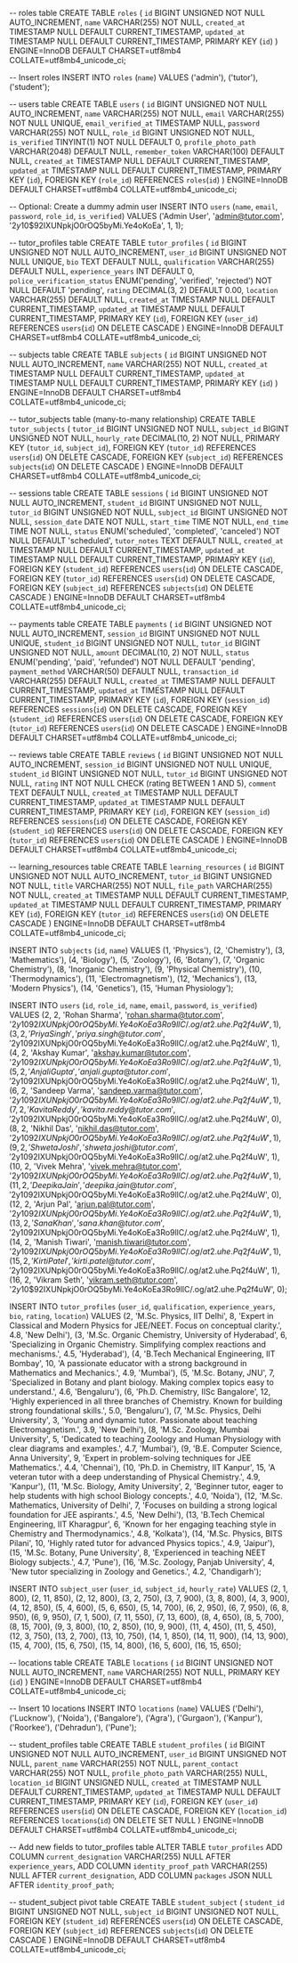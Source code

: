 -- roles table
CREATE TABLE `roles` (
  `id` BIGINT UNSIGNED NOT NULL AUTO_INCREMENT,
  `name` VARCHAR(255) NOT NULL,
  `created_at` TIMESTAMP NULL DEFAULT CURRENT_TIMESTAMP,
  `updated_at` TIMESTAMP NULL DEFAULT CURRENT_TIMESTAMP,
  PRIMARY KEY (`id`)
) ENGINE=InnoDB DEFAULT CHARSET=utf8mb4 COLLATE=utf8mb4_unicode_ci;

-- Insert roles
INSERT INTO `roles` (`name`) VALUES
('admin'),
('tutor'),
('student');

-- users table
CREATE TABLE `users` (
  `id` BIGINT UNSIGNED NOT NULL AUTO_INCREMENT,
  `name` VARCHAR(255) NOT NULL,
  `email` VARCHAR(255) NOT NULL UNIQUE,
  `email_verified_at` TIMESTAMP NULL,
  `password` VARCHAR(255) NOT NULL,
  `role_id` BIGINT UNSIGNED NOT NULL,
  `is_verified` TINYINT(1) NOT NULL DEFAULT 0,
  `profile_photo_path` VARCHAR(2048) DEFAULT NULL,
  `remember_token` VARCHAR(100) DEFAULT NULL,
  `created_at` TIMESTAMP NULL DEFAULT CURRENT_TIMESTAMP,
  `updated_at` TIMESTAMP NULL DEFAULT CURRENT_TIMESTAMP,
  PRIMARY KEY (`id`),
  FOREIGN KEY (`role_id`) REFERENCES `roles`(`id`)
) ENGINE=InnoDB DEFAULT CHARSET=utf8mb4 COLLATE=utf8mb4_unicode_ci;

-- Optional: Create a dummy admin user
INSERT INTO `users` (`name`, `email`, `password`, `role_id`, `is_verified`) VALUES
('Admin User', 'admin@tutor.com', '$2y$10$92IXUNpkjO0rOQ5byMi.Ye4oKoEa', 1, 1);


-- tutor_profiles table
CREATE TABLE `tutor_profiles` (
  `id` BIGINT UNSIGNED NOT NULL AUTO_INCREMENT,
  `user_id` BIGINT UNSIGNED NOT NULL UNIQUE,
  `bio` TEXT DEFAULT NULL,
  `qualification` VARCHAR(255) DEFAULT NULL,
  `experience_years` INT DEFAULT 0,
  `police_verification_status` ENUM('pending', 'verified', 'rejected') NOT NULL DEFAULT 'pending',
  `rating` DECIMAL(3, 2) DEFAULT 0.00,
  `location` VARCHAR(255) DEFAULT NULL,
  `created_at` TIMESTAMP NULL DEFAULT CURRENT_TIMESTAMP,
  `updated_at` TIMESTAMP NULL DEFAULT CURRENT_TIMESTAMP,
  PRIMARY KEY (`id`),
  FOREIGN KEY (`user_id`) REFERENCES `users`(`id`) ON DELETE CASCADE
) ENGINE=InnoDB DEFAULT CHARSET=utf8mb4 COLLATE=utf8mb4_unicode_ci;



-- subjects table
CREATE TABLE `subjects` (
  `id` BIGINT UNSIGNED NOT NULL AUTO_INCREMENT,
  `name` VARCHAR(255) NOT NULL,
  `created_at` TIMESTAMP NULL DEFAULT CURRENT_TIMESTAMP,
  `updated_at` TIMESTAMP NULL DEFAULT CURRENT_TIMESTAMP,
  PRIMARY KEY (`id`)
) ENGINE=InnoDB DEFAULT CHARSET=utf8mb4 COLLATE=utf8mb4_unicode_ci;

-- tutor_subjects table (many-to-many relationship)
CREATE TABLE `tutor_subjects` (
  `tutor_id` BIGINT UNSIGNED NOT NULL,
  `subject_id` BIGINT UNSIGNED NOT NULL,
  `hourly_rate` DECIMAL(10, 2) NOT NULL,
  PRIMARY KEY (`tutor_id`, `subject_id`),
  FOREIGN KEY (`tutor_id`) REFERENCES `users`(`id`) ON DELETE CASCADE,
  FOREIGN KEY (`subject_id`) REFERENCES `subjects`(`id`) ON DELETE CASCADE
) ENGINE=InnoDB DEFAULT CHARSET=utf8mb4 COLLATE=utf8mb4_unicode_ci;



-- sessions table
CREATE TABLE `sessions` (
  `id` BIGINT UNSIGNED NOT NULL AUTO_INCREMENT,
  `student_id` BIGINT UNSIGNED NOT NULL,
  `tutor_id` BIGINT UNSIGNED NOT NULL,
  `subject_id` BIGINT UNSIGNED NOT NULL,
  `session_date` DATE NOT NULL,
  `start_time` TIME NOT NULL,
  `end_time` TIME NOT NULL,
  `status` ENUM('scheduled', 'completed', 'canceled') NOT NULL DEFAULT 'scheduled',
  `tutor_notes` TEXT DEFAULT NULL,
  `created_at` TIMESTAMP NULL DEFAULT CURRENT_TIMESTAMP,
  `updated_at` TIMESTAMP NULL DEFAULT CURRENT_TIMESTAMP,
  PRIMARY KEY (`id`),
  FOREIGN KEY (`student_id`) REFERENCES `users`(`id`) ON DELETE CASCADE,
  FOREIGN KEY (`tutor_id`) REFERENCES `users`(`id`) ON DELETE CASCADE,
  FOREIGN KEY (`subject_id`) REFERENCES `subjects`(`id`) ON DELETE CASCADE
) ENGINE=InnoDB DEFAULT CHARSET=utf8mb4 COLLATE=utf8mb4_unicode_ci;

-- payments table
CREATE TABLE `payments` (
  `id` BIGINT UNSIGNED NOT NULL AUTO_INCREMENT,
  `session_id` BIGINT UNSIGNED NOT NULL UNIQUE,
  `student_id` BIGINT UNSIGNED NOT NULL,
  `tutor_id` BIGINT UNSIGNED NOT NULL,
  `amount` DECIMAL(10, 2) NOT NULL,
  `status` ENUM('pending', 'paid', 'refunded') NOT NULL DEFAULT 'pending',
  `payment_method` VARCHAR(50) DEFAULT NULL,
  `transaction_id` VARCHAR(255) DEFAULT NULL,
  `created_at` TIMESTAMP NULL DEFAULT CURRENT_TIMESTAMP,
  `updated_at` TIMESTAMP NULL DEFAULT CURRENT_TIMESTAMP,
  PRIMARY KEY (`id`),
  FOREIGN KEY (`session_id`) REFERENCES `sessions`(`id`) ON DELETE CASCADE,
  FOREIGN KEY (`student_id`) REFERENCES `users`(`id`) ON DELETE CASCADE,
  FOREIGN KEY (`tutor_id`) REFERENCES `users`(`id`) ON DELETE CASCADE
) ENGINE=InnoDB DEFAULT CHARSET=utf8mb4 COLLATE=utf8mb4_unicode_ci;

-- reviews table
CREATE TABLE `reviews` (
  `id` BIGINT UNSIGNED NOT NULL AUTO_INCREMENT,
  `session_id` BIGINT UNSIGNED NOT NULL UNIQUE,
  `student_id` BIGINT UNSIGNED NOT NULL,
  `tutor_id` BIGINT UNSIGNED NOT NULL,
  `rating` INT NOT NULL CHECK (rating BETWEEN 1 AND 5),
  `comment` TEXT DEFAULT NULL,
  `created_at` TIMESTAMP NULL DEFAULT CURRENT_TIMESTAMP,
  `updated_at` TIMESTAMP NULL DEFAULT CURRENT_TIMESTAMP,
  PRIMARY KEY (`id`),
  FOREIGN KEY (`session_id`) REFERENCES `sessions`(`id`) ON DELETE CASCADE,
  FOREIGN KEY (`student_id`) REFERENCES `users`(`id`) ON DELETE CASCADE,
  FOREIGN KEY (`tutor_id`) REFERENCES `users`(`id`) ON DELETE CASCADE
) ENGINE=InnoDB DEFAULT CHARSET=utf8mb4 COLLATE=utf8mb4_unicode_ci;

-- learning_resources table
CREATE TABLE `learning_resources` (
  `id` BIGINT UNSIGNED NOT NULL AUTO_INCREMENT,
  `tutor_id` BIGINT UNSIGNED NOT NULL,
  `title` VARCHAR(255) NOT NULL,
  `file_path` VARCHAR(255) NOT NULL,
  `created_at` TIMESTAMP NULL DEFAULT CURRENT_TIMESTAMP,
  `updated_at` TIMESTAMP NULL DEFAULT CURRENT_TIMESTAMP,
  PRIMARY KEY (`id`),
  FOREIGN KEY (`tutor_id`) REFERENCES `users`(`id`) ON DELETE CASCADE
) ENGINE=InnoDB DEFAULT CHARSET=utf8mb4 COLLATE=utf8mb4_unicode_ci;


INSERT INTO `subjects` (`id`, `name`) VALUES
(1, 'Physics'),
(2, 'Chemistry'),
(3, 'Mathematics'),
(4, 'Biology'),
(5, 'Zoology'),
(6, 'Botany'),
(7, 'Organic Chemistry'),
(8, 'Inorganic Chemistry'),
(9, 'Physical Chemistry'),
(10, 'Thermodynamics'),
(11, 'Electromagnetism'),
(12, 'Mechanics'),
(13, 'Modern Physics'),
(14, 'Genetics'),
(15, 'Human Physiology');

INSERT INTO `users` (`id`, `role_id`, `name`, `email`, `password`, `is_verified`) VALUES
(2, 2, 'Rohan Sharma', 'rohan.sharma@tutor.com', '$2y$10$92IXUNpkjO0rOQ5byMi.Ye4oKoEa3Ro9llC/.og/at2.uhe.Pq2f4uW', 1),
(3, 2, 'Priya Singh', 'priya.singh@tutor.com', '$2y$10$92IXUNpkjO0rOQ5byMi.Ye4oKoEa3Ro9llC/.og/at2.uhe.Pq2f4uW', 1),
(4, 2, 'Akshay Kumar', 'akshay.kumar@tutor.com', '$2y$10$92IXUNpkjO0rOQ5byMi.Ye4oKoEa3Ro9llC/.og/at2.uhe.Pq2f4uW', 1),
(5, 2, 'Anjali Gupta', 'anjali.gupta@tutor.com', '$2y$10$92IXUNpkjO0rOQ5byMi.Ye4oKoEa3Ro9llC/.og/at2.uhe.Pq2f4uW', 1),
(6, 2, 'Sandeep Varma', 'sandeep.varma@tutor.com', '$2y$10$92IXUNpkjO0rOQ5byMi.Ye4oKoEa3Ro9llC/.og/at2.uhe.Pq2f4uW', 1),
(7, 2, 'Kavita Reddy', 'kavita.reddy@tutor.com', '$2y$10$92IXUNpkjO0rOQ5byMi.Ye4oKoEa3Ro9llC/.og/at2.uhe.Pq2f4uW', 0),
(8, 2, 'Nikhil Das', 'nikhil.das@tutor.com', '$2y$10$92IXUNpkjO0rOQ5byMi.Ye4oKoEa3Ro9llC/.og/at2.uhe.Pq2f4uW', 1),
(9, 2, 'Shweta Joshi', 'shweta.joshi@tutor.com', '$2y$10$92IXUNpkjO0rOQ5byMi.Ye4oKoEa3Ro9llC/.og/at2.uhe.Pq2f4uW', 1),
(10, 2, 'Vivek Mehra', 'vivek.mehra@tutor.com', '$2y$10$92IXUNpkjO0rOQ5byMi.Ye4oKoEa3Ro9llC/.og/at2.uhe.Pq2f4uW', 1),
(11, 2, 'Deepika Jain', 'deepika.jain@tutor.com', '$2y$10$92IXUNpkjO0rOQ5byMi.Ye4oKoEa3Ro9llC/.og/at2.uhe.Pq2f4uW', 0),
(12, 2, 'Arjun Pal', 'arjun.pal@tutor.com', '$2y$10$92IXUNpkjO0rOQ5byMi.Ye4oKoEa3Ro9llC/.og/at2.uhe.Pq2f4uW', 1),
(13, 2, 'Sana Khan', 'sana.khan@tutor.com', '$2y$10$92IXUNpkjO0rOQ5byMi.Ye4oKoEa3Ro9llC/.og/at2.uhe.Pq2f4uW', 1),
(14, 2, 'Manish Tiwari', 'manish.tiwari@tutor.com', '$2y$10$92IXUNpkjO0rOQ5byMi.Ye4oKoEa3Ro9llC/.og/at2.uhe.Pq2f4uW', 1),
(15, 2, 'Kirti Patel', 'kirti.patel@tutor.com', '$2y$10$92IXUNpkjO0rOQ5byMi.Ye4oKoEa3Ro9llC/.og/at2.uhe.Pq2f4uW', 1),
(16, 2, 'Vikram Seth', 'vikram.seth@tutor.com', '$2y$10$92IXUNpkjO0rOQ5byMi.Ye4oKoEa3Ro9llC/.og/at2.uhe.Pq2f4uW', 0);


INSERT INTO `tutor_profiles` (`user_id`, `qualification`, `experience_years`, `bio`, `rating`, `location`) VALUES
(2, 'M.Sc. Physics, IIT Delhi', 8, 'Expert in Classical and Modern Physics for JEE/NEET. Focus on conceptual clarity.', 4.8, 'New Delhi'),
(3, 'M.Sc. Organic Chemistry, University of Hyderabad', 6, 'Specializing in Organic Chemistry. Simplifying complex reactions and mechanisms.', 4.5, 'Hyderabad'),
(4, 'B.Tech Mechanical Engineering, IIT Bombay', 10, 'A passionate educator with a strong background in Mathematics and Mechanics.', 4.9, 'Mumbai'),
(5, 'M.Sc. Botany, JNU', 7, 'Specialized in Botany and plant biology. Making complex topics easy to understand.', 4.6, 'Bengaluru'),
(6, 'Ph.D. Chemistry, IISc Bangalore', 12, 'Highly experienced in all three branches of Chemistry. Known for building strong foundational skills.', 5.0, 'Bengaluru'),
(7, 'M.Sc. Physics, Delhi University', 3, 'Young and dynamic tutor. Passionate about teaching Electromagnetism.', 3.9, 'New Delhi'),
(8, 'M.Sc. Zoology, Mumbai University', 5, 'Dedicated to teaching Zoology and Human Physiology with clear diagrams and examples.', 4.7, 'Mumbai'),
(9, 'B.E. Computer Science, Anna University', 9, 'Expert in problem-solving techniques for JEE Mathematics.', 4.4, 'Chennai'),
(10, 'Ph.D. in Chemistry, IIT Kanpur', 15, 'A veteran tutor with a deep understanding of Physical Chemistry.', 4.9, 'Kanpur'),
(11, 'M.Sc. Biology, Amity University', 2, 'Beginner tutor, eager to help students with high school Biology concepts.', 4.0, 'Noida'),
(12, 'M.Sc. Mathematics, University of Delhi', 7, 'Focuses on building a strong logical foundation for JEE aspirants.', 4.5, 'New Delhi'),
(13, 'B.Tech Chemical Engineering, IIT Kharagpur', 6, 'Known for her engaging teaching style in Chemistry and Thermodynamics.', 4.8, 'Kolkata'),
(14, 'M.Sc. Physics, BITS Pilani', 10, 'Highly rated tutor for advanced Physics topics.', 4.9, 'Jaipur'),
(15, 'M.Sc. Botany, Pune University', 8, 'Experienced in teaching NEET Biology subjects.', 4.7, 'Pune'),
(16, 'M.Sc. Zoology, Panjab University', 4, 'New tutor specializing in Zoology and Genetics.', 4.2, 'Chandigarh');

INSERT INTO `subject_user` (`user_id`, `subject_id`, `hourly_rate`) VALUES
(2, 1, 800), (2, 11, 850), (2, 12, 800),
(3, 2, 750), (3, 7, 900), (3, 8, 800),
(4, 3, 900), (4, 12, 850),
(5, 4, 600), (5, 6, 650), (5, 14, 700),
(6, 2, 950), (6, 7, 950), (6, 8, 950), (6, 9, 950),
(7, 1, 500), (7, 11, 550), (7, 13, 600),
(8, 4, 650), (8, 5, 700), (8, 15, 700),
(9, 3, 800),
(10, 2, 850), (10, 9, 900),
(11, 4, 450), (11, 5, 450),
(12, 3, 750),
(13, 2, 700), (13, 10, 750),
(14, 1, 850), (14, 11, 900), (14, 13, 900),
(15, 4, 700), (15, 6, 750), (15, 14, 800),
(16, 5, 600), (16, 15, 650);


-- locations table
CREATE TABLE `locations` (
  `id` BIGINT UNSIGNED NOT NULL AUTO_INCREMENT,
  `name` VARCHAR(255) NOT NULL,
  PRIMARY KEY (`id`)
) ENGINE=InnoDB DEFAULT CHARSET=utf8mb4 COLLATE=utf8mb4_unicode_ci;

-- Insert 10 locations
INSERT INTO `locations` (`name`) VALUES
('Delhi'), ('Lucknow'), ('Noida'), ('Bangalore'), ('Agra'), ('Gurgaon'), ('Kanpur'), ('Roorkee'), ('Dehradun'), ('Pune');

-- student_profiles table
CREATE TABLE `student_profiles` (
  `id` BIGINT UNSIGNED NOT NULL AUTO_INCREMENT,
  `user_id` BIGINT UNSIGNED NOT NULL,
  `parent_name` VARCHAR(255) NOT NULL,
  `parent_contact` VARCHAR(255) NOT NULL,
  `profile_photo_path` VARCHAR(255) NULL,
  `location_id` BIGINT UNSIGNED NULL,
  `created_at` TIMESTAMP NULL DEFAULT CURRENT_TIMESTAMP,
  `updated_at` TIMESTAMP NULL DEFAULT CURRENT_TIMESTAMP,
  PRIMARY KEY (`id`),
  FOREIGN KEY (`user_id`) REFERENCES `users`(`id`) ON DELETE CASCADE,
  FOREIGN KEY (`location_id`) REFERENCES `locations`(`id`) ON DELETE SET NULL
) ENGINE=InnoDB DEFAULT CHARSET=utf8mb4 COLLATE=utf8mb4_unicode_ci;



-- Add new fields to tutor_profiles table
ALTER TABLE `tutor_profiles`
ADD COLUMN `current_designation` VARCHAR(255) NULL AFTER `experience_years`,
ADD COLUMN `identity_proof_path` VARCHAR(255) NULL AFTER `current_designation`,
ADD COLUMN `packages` JSON NULL AFTER `identity_proof_path`;



-- student_subject pivot table
CREATE TABLE `student_subject` (
  `student_id` BIGINT UNSIGNED NOT NULL,
  `subject_id` BIGINT UNSIGNED NOT NULL,
  FOREIGN KEY (`student_id`) REFERENCES `users`(`id`) ON DELETE CASCADE,
  FOREIGN KEY (`subject_id`) REFERENCES `subjects`(`id`) ON DELETE CASCADE
) ENGINE=InnoDB DEFAULT CHARSET=utf8mb4 COLLATE=utf8mb4_unicode_ci;